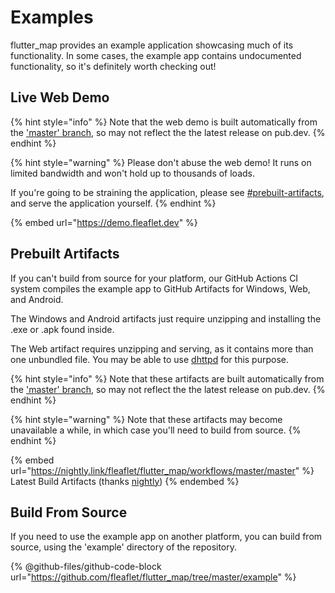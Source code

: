 # Examples

flutter\_map provides an example application showcasing much of its functionality. In some cases, the example app contains undocumented functionality, so it's definitely worth checking out!

## Live Web Demo

{% hint style="info" %}
Note that the web demo is built automatically from the ['master' branch](https://github.com/fleaflet/flutter\_map), so may not reflect the the latest release on pub.dev.
{% endhint %}

{% hint style="warning" %}
Please don't abuse the web demo! It runs on limited bandwidth and won't hold up to thousands of loads.

If you're going to be straining the application, please see [#prebuilt-artifacts](examples.md#prebuilt-artifacts "mention"), and serve the application yourself.
{% endhint %}

{% embed url="https://demo.fleaflet.dev" %}

## Prebuilt Artifacts

If you can't build from source for your platform, our GitHub Actions CI system compiles the example app to GitHub Artifacts for Windows, Web, and Android.

The Windows and Android artifacts just require unzipping and installing the .exe or .apk found inside.

The Web artifact requires unzipping and serving, as it contains more than one unbundled file. You may be able to use [dhttpd](https://pub.dev/packages/dhttpd) for this purpose.

{% hint style="info" %}
Note that these artifacts are built automatically from the ['master' branch](https://github.com/fleaflet/flutter\_map), so may not reflect the the latest release on pub.dev.
{% endhint %}

{% hint style="warning" %}
Note that these artifacts may become unavailable a while, in which case you'll need to build from source.
{% endhint %}

{% embed url="https://nightly.link/fleaflet/flutter_map/workflows/master/master" %}
Latest Build Artifacts (thanks [nightly](https://nightly.link/))
{% endembed %}

## Build From Source

If you need to use the example app on another platform, you can build from source, using the 'example' directory of the repository.

{% @github-files/github-code-block url="https://github.com/fleaflet/flutter_map/tree/master/example" %}

